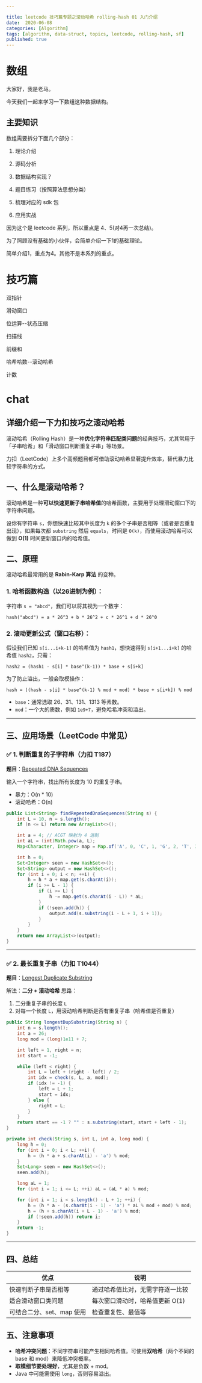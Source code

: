 ```yaml
---

title: leetcode 技巧篇专题之滚动哈希 rolling-hash 01 入门介绍
date:  2020-06-08
categories: [Algorithm]
tags: [algorithm, data-struct, topics, leetcode, rolling-hash, sf]
published: true
---
```



# 数组

大家好，我是老马。

今天我们一起来学习一下数组这种数据结构。

## 主要知识

数组需要拆分下面几个部分：

1. 理论介绍

2. 源码分析

3. 数据结构实现？

4. 题目练习（按照算法思想分类）

5. 梳理对应的 sdk 包

6. 应用实战

因为这个是 leetcode 系列，所以重点是 4、5(对4再一次总结)。

为了照顾没有基础的小伙伴，会简单介绍一下1的基础理论。

简单介绍1，重点为4。其他不是本系列的重点。



# 技巧篇

双指针

滑动窗口

位运算--状态压缩

扫描线

前缀和

哈希哈数--滚动哈希

计数

# chat

## 详细介绍一下力扣技巧之滚动哈希

滚动哈希（Rolling Hash）是一种**优化字符串匹配类问题**的经典技巧，尤其常用于「子串哈希」和「滑动窗口判断重复子串」等场景。

力扣（LeetCode）上多个高频题目都可借助滚动哈希显著提升效率，替代暴力比较字符串的方式。

## 一、什么是滚动哈希？

滚动哈希是一种**可以快速更新子串哈希值**的哈希函数，主要用于处理滑动窗口下的字符串问题。

设你有字符串 `s`，你想快速比较其中长度为 `k` 的多个子串是否相等（或者是否重复出现），如果每次都 `substring` 然后 `equals`，时间是 `O(k)`，而使用滚动哈希可以做到 **O(1)** 时间更新窗口内的哈希值。

## 二、原理

滚动哈希最常用的是 **Rabin-Karp 算法** 的变种。

### 1. 哈希函数构造（以26进制为例）：

字符串 `s = "abcd"`，我们可以将其视为一个数字：

```
hash("abcd") = a * 26^3 + b * 26^2 + c * 26^1 + d * 26^0
```

### 2. 滚动更新公式（窗口右移）：

假设我们已知 `s[i...i+k-1]` 的哈希值为 `hash1`，想快速得到 `s[i+1...i+k]` 的哈希值 `hash2`，只需：

```
hash2 = (hash1 - s[i] * base^(k-1)) * base + s[i+k]
```

为了防止溢出，一般会取模操作：

```
hash = ((hash - s[i] * base^(k-1) % mod + mod) * base + s[i+k]) % mod
```

* `base`：通常选取 26、31、131、1313 等素数。
* `mod`：一个大的质数，例如 `1e9+7`，避免哈希冲突和溢出。

---

## 三、应用场景（LeetCode 中常见）

### ✅ 1. 判断重复的子字符串（力扣 T187）

**题目**：[Repeated DNA Sequences](https://leetcode.com/problems/repeated-dna-sequences/)

输入一个字符串，找出所有长度为 10 的重复子串。

* 暴力：O(n \* 10)
* 滚动哈希：O(n)

```java
public List<String> findRepeatedDnaSequences(String s) {
    int L = 10, n = s.length();
    if (n <= L) return new ArrayList<>();

    int a = 4; // ACGT 映射为 4 进制
    int aL = (int)Math.pow(a, L);
    Map<Character, Integer> map = Map.of('A', 0, 'C', 1, 'G', 2, 'T', 3);

    int h = 0;
    Set<Integer> seen = new HashSet<>();
    Set<String> output = new HashSet<>();
    for (int i = 0; i < n; ++i) {
        h = h * a + map.get(s.charAt(i));
        if (i >= L - 1) {
            if (i >= L) {
                h -= map.get(s.charAt(i - L)) * aL;
            }
            if (!seen.add(h)) {
                output.add(s.substring(i - L + 1, i + 1));
            }
        }
    }
    return new ArrayList<>(output);
}
```

---

### ✅ 2. 最长重复子串（力扣 T1044）

**题目**：[Longest Duplicate Substring](https://leetcode.com/problems/longest-duplicate-substring/)

解法：**二分 + 滚动哈希**
思路：

1. 二分重复子串的长度 `L`
2. 对每一个长度 `L`，用滚动哈希判断是否有重复子串（哈希值是否重复）

```java
public String longestDupSubstring(String s) {
    int n = s.length();
    int a = 26;
    long mod = (long)1e11 + 7;

    int left = 1, right = n;
    int start = -1;

    while (left < right) {
        int L = left + (right - left) / 2;
        int idx = check(s, L, a, mod);
        if (idx != -1) {
            left = L + 1;
            start = idx;
        } else {
            right = L;
        }
    }
    return start == -1 ? "" : s.substring(start, start + left - 1);
}

private int check(String s, int L, int a, long mod) {
    long h = 0;
    for (int i = 0; i < L; ++i) {
        h = (h * a + s.charAt(i) - 'a') % mod;
    }
    Set<Long> seen = new HashSet<>();
    seen.add(h);

    long aL = 1;
    for (int i = 1; i <= L; ++i) aL = (aL * a) % mod;

    for (int i = 1; i < s.length() - L + 1; ++i) {
        h = (h * a - (s.charAt(i - 1) - 'a') * aL % mod + mod) % mod;
        h = (h + s.charAt(i + L - 1) - 'a') % mod;
        if (!seen.add(h)) return i;
    }
    return -1;
}
```

---

## 四、总结

| 优点               | 说明                 |
| ---------------- | ------------------ |
| 快速判断子串是否相等       | 通过哈希值比对，无需字符逐一比较   |
| 适合滑动窗口类问题        | 每次窗口滑动时，哈希值更新 O(1) |
| 可结合二分、set、map 使用 | 检查重复性、最值等          |

## 五、注意事项

* **哈希冲突问题**：不同字符串可能产生相同哈希值。可使用**双哈希**（两个不同的 base 和 mod）来降低冲突概率。
* **取模细节要处理好**，尤其是负数 + mod。
* Java 中可能需使用 `long`，否则容易溢出。




